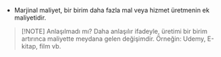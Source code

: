 - Marjinal maliyet, bir birim daha fazla mal veya hizmet üretmenin ek maliyetidir.

> [!NOTE] Anlaşılmadı mı?
>Daha anlaşılır ifadeyle, üretimi bir birim artırınca maliyette meydana gelen değişimdir. 
>Örneğin: Udemy, E-kitap, film vb.
